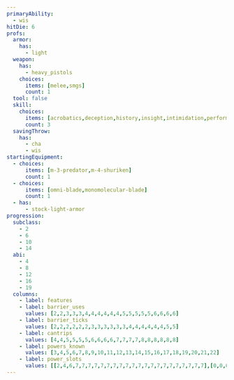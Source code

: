 ```yaml
---
primaryAbility:
  - wis
hitDie: 6
profs:
  armor:
    has:
      - light
  weapon:
    has:
      - heavy_pistols
    choices:
      items: [melee,smgs]
      count: 1
  tool: false
  skill:
    choices:
      items: [acrobatics,deception,history,insight,intimidation,performance,sleight_of_hand,survival]
      count: 3
  savingThrow:
    has:
      - cha
      - wis
startingEquipment:
  - choices:
      items: [m-3-predator,m-4-shuriken]
      count: 1
  - choices:
      items: [omni-blade,monomolecular-blade]
      count: 1
  - has:
      - stock-light-armor
progression:
  subclass:
    - 2
    - 6
    - 10
    - 14
  abi:
    - 4
    - 8
    - 12
    - 16
    - 19
  columns:
    - label: features
    - label: barrier_uses
      values: [2,2,3,3,3,4,4,4,4,4,4,5,5,5,5,5,6,6,6,6]
    - label: barrier_ticks
      values: [2,2,2,2,2,2,3,3,3,3,3,3,4,4,4,4,4,4,5,5]
    - label: cantrips
      values: [4,4,5,5,5,5,6,6,6,6,7,7,7,7,8,8,8,8,8,8]
    - label: powers_known
      values: [3,4,5,6,7,8,9,10,11,12,13,14,15,16,17,18,19,20,21,22]
    - label: power_slots
      values: [[2,4,6,7,7,7,7,7,7,7,7,7,7,7,7,7,7,7,7,7,7,7,7,7],[0,0,0,0,2,3,4,5,6,6,6,6,6,6,6,6,6,6,6,6,6],[0,0,0,0,0,0,0,0,1,2,3,3,3,3,3,3,3,4,5,5],[0,0,0,0,0,0,0,0,0,0,0,0,1,1,2,2,2,2,2,3],[0,0,0,0,0,0,0,0,0,0,0,0,0,0,0,0,1,1,1,1]]
---
```

